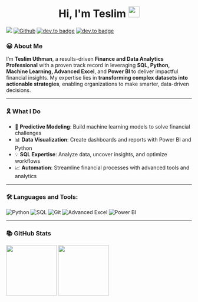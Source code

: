 <h1 align="center">Hi, I'm Teslim <img src="https://media.giphy.com/media/hvRJCLFzcasrR4ia7z/giphy.gif" width="30px"></h1>

![](https://visitor-badge.laobi.icu/badge?page_id=TeslimAdeyanju.TeslimAdeyanju) [![Github](https://img.shields.io/github/followers/TeslimAdeyanju?label=Follow&style=social)](https://github.com/TeslimAdeyanju) [![dev.to badge](https://img.shields.io/badge/-TeslimAdeyanju-%230177B5?style=flat&logo=linkedin)](https://www.linkedin.com/in/adeyanjuteslimuthman/) [![dev.to badge](https://img.shields.io/badge/-TeslimAdeyanju-%230177B5?style=flat&logo=stackoverflow)](https://stackoverflow.com/users/22923896/teslim) 

### 😀 About Me

I’m **Teslim Uthman**, a results-driven **Finance and Data Analytics Professional** with a proven track record in leveraging **SQL, Python, Machine Learning, Advanced Excel**, and **Power BI** to deliver impactful financial insights. 
My expertise lies in **transforming complex datasets into actionable strategies**, enabling organizations to make smarter, data-driven decisions.  

----
### 🎗️ What I Do
- 🤖 **Predictive Modeling**: Build machine learning models to solve financial challenges  
- 📊 **Data Visualization**: Create dashboards and reports with Power BI and Python  
- 💡 **SQL Expertise**: Analyze data, uncover insights, and optimize workflows  
- 📈 **Automation**: Streamline financial processes with advanced tools and analytics  

----
### 🛠️ Languages and Tools:

<p align="left">
  <img src="https://img.shields.io/badge/-Python-3776AB?logo=python&logoColor=white" alt="Python" />
  <img src="https://img.shields.io/badge/-SQL-4479A1?logo=MySQL&logoColor=white" alt="SQL" />
  <img src="https://img.shields.io/badge/-Git-F05032?logo=git&logoColor=white" alt="Git" />
  <img src="https://img.shields.io/badge/-Advanced_Excel-217346?logo=microsoft-excel&logoColor=white" alt="Advanced Excel" />
  <img src="https://img.shields.io/badge/-Power_BI-F2C811?logo=Power-BI&logoColor=black" alt="Power BI" />
</p>

---

### 📚 GitHub Stats
<!-- <a href="https://www.input-fields.com/"> -->
  <img height="137.3px" src="https://github-readme-stats.vercel.app/api?username=TeslimAdeyanju&hide_title=true&hide_border=true&show_icons=true&include_all_commits=true&count_private=true&line_height=21&text_color=000&icon_color=000&theme=graywhite" /><!-- wi*quL3fcV -->
  <img height="137.3px" src="https://github-readme-stats.vercel.app/api/top-langs/?username=TeslimAdeyanju&hide=html&hide_title=true&hide_border=true&layout=compact&langs_count=7&exclude_repo=comp426&text_color=000&icon_color=fff&theme=graywhite" />
<!-- </a> -->
